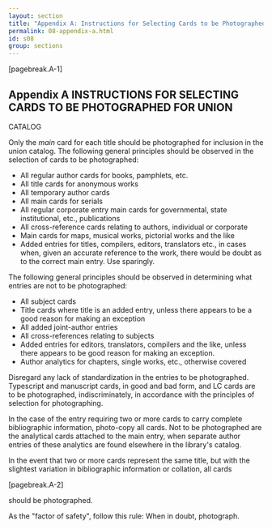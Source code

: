 ```yaml
---
layout: section
title: "Appendix A: Instructions for Selecting Cards to be Photographed for Union Catalog"
permalink: 08-appendix-a.html
id: s08
group: sections
---
```


[pagebreak.A-1]

## Appendix A INSTRUCTIONS FOR SELECTING CARDS TO BE PHOTOGRAPHED FOR UNION
CATALOG

Only the *main* card for each title should be photographed for inclusion
in the union catalog. The following general principles should be observed
in the selection of cards to be photographed:

* All regular author cards for books, pamphlets, etc.
* All title cards for anonymous works
* All temporary author cards
* All main cards for serials
* All regular corporate entry main cards for governmental, state
institutional, etc., publications
* All cross-reference cards relating to authors, individual or corporate
* Main cards for maps, musical works, pictorial works and the like
* Added entries for titles, compilers, editors, translators etc.,
in cases when, given an accurate reference to the work, there
would be doubt as to the correct main entry. Use sparingly.

The following general principles should be observed in determining what
entries are not to be photographed:

* All subject cards
* Title cards where title is an added entry, unless there appears to
be a good reason for making an exception
* All added joint-author entries
* All cross-references relating to subjects
* Added entries for editors, translators, compilers and the like, unless
there appears to be good reason for making an exception.
* Author analytics for chapters, single works, etc., otherwise covered

Disregard any lack of standardization in the entries to be photographed.
Typescript and manuscript cards, in good and bad form, and LC cards are to be
photographed, indiscriminately, in accordance with the principles of selection
for photographing.

In the case of the entry requiring two or more cards to carry complete
bibliographic information, photo-copy all cards. Not to be photographed are the
analytical cards attached to the main entry, when separate author entries of
these analytics are found elsewhere in the library's catalog.

In the event that two or more cards represent the same title, but with
the slightest variation in bibliographic information or collation, all cards

[pagebreak.A-2]

should be photographed.

As the "factor of safety", follow this rule: When in doubt, photograph.


